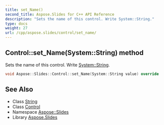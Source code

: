 ```yaml
---
title: set_Name()
second_title: Aspose.Slides for C++ API Reference
description: "Sets the name of this control. Write System::String."
type: docs
weight: 27
url: /cpp/aspose.slides/control/set_name/
---
```

## Control::set_Name(System::String) method


Sets the name of this control. Write [System::String](../../../system/string/).

```cpp
void Aspose::Slides::Control::set_Name(System::String value) override
```

## See Also

* Class [String](../../system/string/)
* Class [Control](./)
* Namespace [Aspose::Slides](../)
* Library [Aspose.Slides](../../)